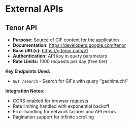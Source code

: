 # External APIs

## Tenor API

- **Purpose:** Source of GIF content for the application
- **Documentation:** https://developers.google.com/tenor
- **Base URL(s):** https://g.tenor.com/v1
- **Authentication:** API key in query parameters
- **Rate Limits:** 1000 requests per day (free tier)

**Key Endpoints Used:**

- `GET /search` - Search for GIFs with query "gachimuchi"

**Integration Notes:**

- CORS enabled for browser requests
- Rate limiting handled with exponential backoff
- Error handling for network failures and API errors
- Pagination support for infinite scrolling
